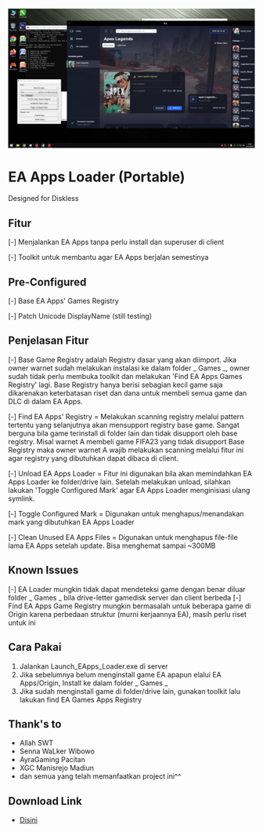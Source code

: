 [![N|Solid](https://github.com/fahmiyufrizal/ea-apps/blob/main/Screenshot%20(1).png)](#)

# EA Apps Loader (Portable)
Designed for Diskless

## Fitur
[-] Menjalankan EA Apps tanpa perlu install dan superuser di client

[-] Toolkit untuk membantu agar EA Apps berjalan semestinya

## Pre-Configured
[-] Base EA Apps' Games Registry

[-] Patch Unicode DisplayName (still testing)

## Penjelasan Fitur
[-] Base Game Registry adalah Registry dasar yang akan diimport. Jika owner warnet sudah melakukan instalasi ke dalam folder _ Games _, owner sudah tidak perlu membuka toolkit dan melakukan 'Find EA Apps Games Registry' lagi. Base Registry hanya berisi sebagian kecil game saja dikarenakan keterbatasan riset dan dana untuk membeli semua game dan DLC di dalam EA Apps.

[-] Find EA Apps' Registry = Melakukan scanning registry melalui pattern tertentu yang selanjutnya akan mensupport registry base game. Sangat berguna bila game terinstall di folder lain dan tidak disupport oleh base registry. Misal warnet A membeli game FIFA23 yang tidak disupport Base Registry maka owner warnet A wajib melakukan scanning melalui fitur ini agar registry yang dibutuhkan dapat dibaca di client.

[-] Unload EA Apps Loader = Fitur ini digunakan bila akan memindahkan EA Apps Loader ke folder/drive lain. Setelah melakukan unload, silahkan lakukan 'Toggle Configured Mark' agar EA Apps Loader menginisiasi ulang symlink.

[-] Toggle Configured Mark = Digunakan untuk menghapus/menandakan mark yang dibutuhkan EA Apps Loader

[-] Clean Unused EA Apps Files = Digunakan untuk menghapus file-file lama EA Apps setelah update. Bisa menghemat sampai ~300MB

## Known Issues
[-] EA Loader mungkin tidak dapat mendeteksi game dengan benar diluar folder _ Games _ bila drive-letter gamedisk server dan client berbeda
[-] Find EA Apps Game Registry mungkin bermasalah untuk beberapa game di Origin karena perbedaan struktur (murni kerjaannya EA), masih perlu riset untuk ini

## Cara Pakai
1. Jalankan Launch_EApps_Loader.exe di server
2. Jika sebelumnya belum menginstall game EA apapun elalui EA Apps/Origin, Install ke dalam folder _ Games _
3. Jika sudah menginstall game di folder/drive lain, gunakan toolkit lalu lakukan find EA Games Apps Registry

## Thank's to
- Allah SWT
- Senna WaLker Wibowo
- AyraGaming Pacitan
- XGC Manisrejo Madiun
- dan semua yang telah memanfaatkan project ini^^

## Download Link
- [Disini](https://github.com/fahmiyufrizal/ea-apps/releases)
